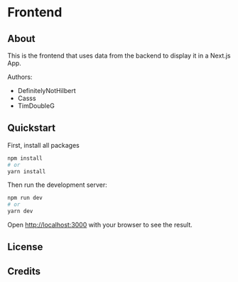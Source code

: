 # Frontend

## About
This is the frontend that uses data from the backend to display it in a Next.js App. 

Authors: 
* DefinitelyNotHilbert
* Casss
* TimDoubleG



## Quickstart

First, install all packages
```bash
npm install
# or
yarn install
```

Then run the development server:
```bash
npm run dev
# or
yarn dev
```

Open [http://localhost:3000](http://localhost:3000) with your browser to see the result.

## License

## Credits


